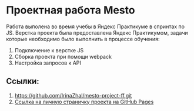 # Проектная работа Mesto
Работа выполена во время учебы в Яндекс Практикуме в спринтах по JS.
Верстка проекта была предоставлена Яндекс Практикумом, задачи которые необходимо было выполнить в процессе обучения:
1. Подключение к верстке JS
2. Сборка проекта при помощи webpack
3. Настройка запросов к API
## Ссылки:
1. https://github.com/IrinaZhal/mesto-project-ff.git
2. [Ссылка на личную страничку проекта на GitHub Pages](https://IrinaZhal.github.io/mesto-project-ff)
